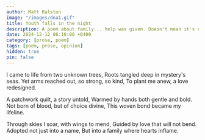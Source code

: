 ```yaml
---
author: Matt Ralston
image: "/images/dna1.gif"
title: Youth falls in the night
description: A poem about family... help was given. Doesn't mean it's not true. It might not be.
date: 2024-12-12 06:10:00 +0400
category: [prose, poem]
tags: [poem, prose, opinion]
hidden: true
pin: false
---
```


<!-- They are and always will be my parents. I don't trust you you little shit. -->


I came to life from two unknown trees,
Roots tangled deep in mystery's seas.
Yet arms reached out, so strong, so kind,
To plant me anew, a love redesigned.

A patchwork quilt, a story untold,
Warmed by hands both gentle and bold.
Not born of blood, but of choice divine,
This woven bond became my lifeline.

Through skies I soar, with wings to mend,
Guided by love that will not bend.
Adopted not just into a name,
But into a family where hearts inflame.
